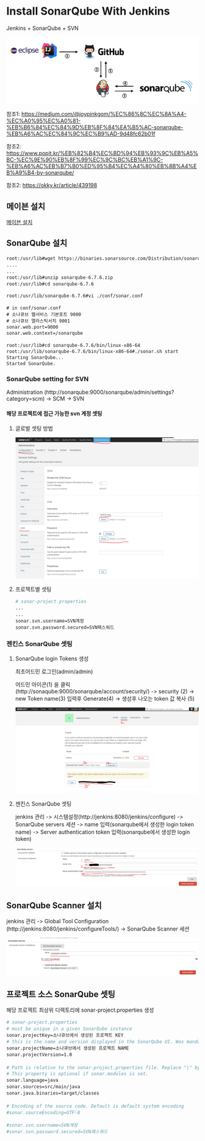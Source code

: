 # Install SonarQube With Jenkins

Jenkins + SonarQube + SVN

![SonarQube 컨셉디자인](./images/concept.png)

참조1: https://medium.com/@joypinkgom/%EC%86%8C%EC%8A%A4-%EC%A0%95%EC%A0%81-%EB%B6%84%EC%84%9D%EB%8F%84%EA%B5%AC-sonarqube-%EB%A6%AC%EC%84%9C%EC%B9%AD-9d48fc62b01f

참조2: https://www.popit.kr/%EB%82%B4%EC%BD%94%EB%93%9C%EB%A5%BC-%EC%9E%90%EB%8F%99%EC%9C%BC%EB%A1%9C-%EB%A6%AC%EB%B7%B0%ED%95%B4%EC%A4%80%EB%8B%A4%EB%A9%B4-by-sonarqube/

참조2: https://okky.kr/article/439198


## 메이븐 설치
[메이븐 설치](/OS/Linux/install-maven-with-centos.md)

## SonarQube 설치

```bash
root:/usr/lib#wget https://binaries.sonarsource.com/Distribution/sonarqube/sonarqube-6.7.6.zip
....
...
root:/usr/lib#unzip sonarqube-6.7.6.zip
root:/usr/lib#cd sonarqube-6.7.6
```

```
root:/usr/lib/sonarqube-6.7.6#vi ./conf/sonar.conf

# in conf/sonar.conf
# 소나큐브 웹서비스 기본포트 9000
# 소나큐브 엘라스틱서치 9001
sonar.web.port=9000
sonar.web.context=/sonarqube

root:/usr/lib#cd sonarqube-6.7.6/bin/linux-x86-64
root:/usr/lib/sonarqube-6.7.6/bin/linux-x86-64#./sonar.sh start
Starting SonarQube...
Started SonarQube.
```


### SonarQube setting for SVN
Administration (http://sonarqube:9000/sonarqube/admin/settings?category=scm) -> SCM -> SVN

#### 해당 프로젝트에 접근 가능한 svn 계정 셋팅
1. 글로벌 셋팅 방법

    ![SVN셋팅](./images/sonarqube-scm-svn.PNG)

1. 프로젝트별 셋팅

    ```bash
    # sonar-project.properties
    ...
    ...
    sonar.svn.username=SVN계정
    sonar.svn.password.secured=SVN패스워드
    ```

### 젠킨스 SonarQube 셋팅

1. SonarQube login Tokens 생성

    최초어드민 로그인(admin/admin)

    어드민 아이콘(1) 을 클릭(http://sonaqube:9000/sonarqube/account/security/) -> security (2) -> new Token name(3) 입력후 Generate(4)  -> 생성후 나오는 token 값 복사 (5)

    ![SonarQube login Tokens 생성](./images/sonarqube-security-1.PNG)

1. 젠킨스 SonarQube 셋팅

    jenkins 관리 ->  시스템설정(http://jenkins:8080/jenkins/configure) ->  SonarQube servers 세션 -> name 입력(sonarqube에서 생성한 login token name) -> 	Server authentication token 입력(sonarqube에서 생성한 login token)

    ![젠킨스 SonarQube 셋팅](./images/sonarqube-security-2.PNG)

## SonarQube Scanner 설치

jenkins 관리 -> Global Tool Configuration (http://jenkins:8080/jenkins/configureTools/) -> SonarQube Scanner 세션

![젠킨스 SonarQube Scanner](./images/sonarqube-scanner.PNG)


## 프로젝트 소스 SonarQube 셋팅

해당 프로젝트 최상위 디렉토리에 sonar-project.properties 생성

```bash
# sonar-project.properties
# must be unique in a given SonarQube instance
sonar.projectKey=소나큐브에서 생성된 프로젝트 KEY
# this is the name and version displayed in the SonarQube UI. Was mandatory prior to SonarQube 6.1.
sonar.projectName=소나큐브에서 생성된 프로젝트 NAME
sonar.projectVersion=1.0

# Path is relative to the sonar-project.properties file. Replace "\" by "/" on Windows.
# This property is optional if sonar.modules is set.
sonar.language=java
sonar.sources=src/main/java
sonar.java.binaries=target/classes

# Encoding of the source code. Default is default system encoding
#sonar.sourceEncoding=UTF-8

#sonar.svn.username=SVN계정
#sonar.svn.password.secured=SVN패스워드

```

